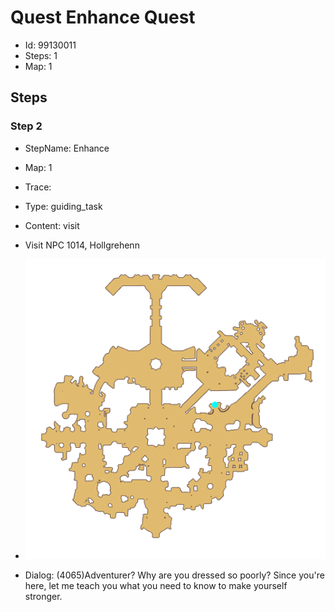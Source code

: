 # Quest Enhance Quest

- Id: 99130011
- Steps: 1
- Map: 1

## Steps

### Step 2
- StepName:  Enhance
- Map:  1
- Trace:  
- Type:  guiding_task
- Content:  visit
- Visit NPC 1014, Hollgrehenn

- ![images/99130011_2.png](images/99130011_2.png)
- Dialog: (4065)Adventurer? Why are you dressed so poorly? Since you're here, let me teach you what you need to know to make yourself stronger.


